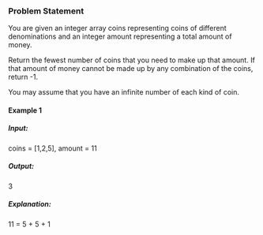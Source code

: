 ### Problem Statement

You are given an integer array coins representing coins of different denominations and an integer amount representing a total amount of money.

Return the fewest number of coins that you need to make up that amount. If that amount of money cannot be made up by any combination of the coins, return -1.

You may assume that you have an infinite number of each kind of coin.

#### Example 1

##### Input:
coins = [1,2,5], amount = 11
##### Output: 
3
##### Explanation: 
11 = 5 + 5 + 1